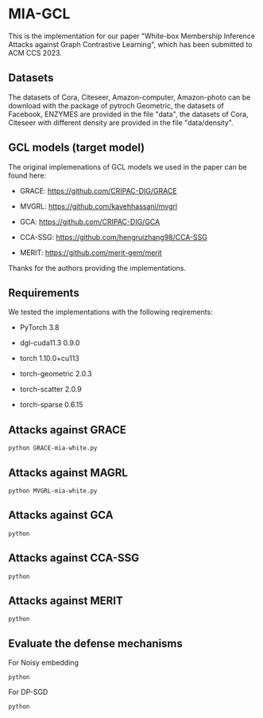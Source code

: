 # MIA-GCL
This is the implementation for our paper "White-box Membership Inference Attacks against Graph Contrastive Learning", which has been submitted to ACM CCS 2023.

## Datasets

The datasets of Cora, Citeseer, Amazon-computer, Amazon-photo can be download with the package of pytroch Geometric, the datasets of Facebook, ENZYMES are provided in the file "data", the datasets of Cora, Citeseer with different density are provided in the file "data/density".

## GCL models (target model)

The original implemenations of GCL models we used in the paper can be found here:

- GRACE: https://github.com/CRIPAC-DIG/GRACE

- MVGRL: https://github.com/kavehhassani/mvgrl

- GCA: https://github.com/CRIPAC-DIG/GCA

- CCA-SSG: https://github.com/hengruizhang98/CCA-SSG

- MERIT: https://github.com/merit-gem/merit

Thanks for the authors providing the implementations. 

## Requirements

We tested the implementations with the following reqirements:

 - PyTorch 3.8
 
 - dgl-cuda11.3 0.9.0 
 
 - torch 1.10.0+cu113
 
 - torch-geometric 2.0.3 
 
 - torch-scatter 2.0.9 
 
 - torch-sparse 0.6.15   

## Attacks against GRACE

    python GRACE-mia-white.py
    
## Attacks against MAGRL

    python MVGRL-mia-white.py
    
## Attacks against GCA

    python 
    
## Attacks against CCA-SSG

    python 
    
## Attacks against MERIT

    python 
    
## Evaluate the defense mechanisms

For Noisy embedding

    python 

For DP-SGD

    python 



